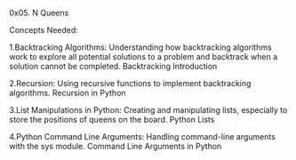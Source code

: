 0x05. N Queens

Concepts Needed:

1.Backtracking Algorithms:
Understanding how backtracking algorithms work to explore all potential solutions to a problem and backtrack when a solution cannot be completed.
Backtracking Introduction

2.Recursion:
Using recursive functions to implement backtracking algorithms.
Recursion in Python

3.List Manipulations in Python:
Creating and manipulating lists, especially to store the positions of queens on the board.
Python Lists

4.Python Command Line Arguments:
Handling command-line arguments with the sys module.
Command Line Arguments in Python
